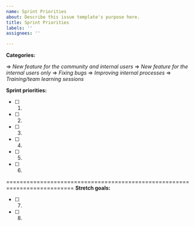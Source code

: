 ```yaml
---
name: Sprint Priorities
about: Describe this issue template's purpose here.
title: Sprint Priorities
labels: ''
assignees: ''

---
```


**Categories:**

=> _New feature for the community and internal users_
=> _New feature for the internal users only_
=> _Fixing bugs_
=> _Improving internal processes_
=> _Training/team learning sessions_

**Sprint priorities:**

- [ ] 1.
- [ ] 2.
- [ ] 3.
- [ ] 4.
- [ ] 5.
- [ ] 6.

==========================================================================
**Stretch goals:**

- [ ] 7.
- [ ] 8.
